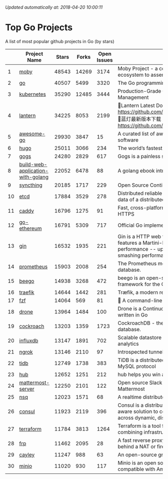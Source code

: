 *Updated automatically at: 2018-04-20 10:00:11* 
# Top Go Projects
A list of most popular github projects in Go (by stars)

|    | Project Name | Stars | Forks | Open Issues | Description |
| -- | ------------ | ----- | ----- | ----------- | ----------- |
| 1 | [moby](https://github.com/moby/moby) | 48543 | 14269 | 3174 | Moby Project - a collaborative project for the container ecosystem to assemble container-based systems |
| 2 | [go](https://github.com/golang/go) | 40507 | 5499 | 3320 | The Go programming language |
| 3 | [kubernetes](https://github.com/kubernetes/kubernetes) | 35290 | 12485 | 3444 | Production-Grade Container Scheduling and Management |
| 4 | [lantern](https://github.com/getlantern/lantern) | 34225 | 8053 | 2199 | 🔴Lantern Latest Download https://github.com/getlantern/lantern/releases/tag/latest 🔴蓝灯最新版本下载 https://github.com/getlantern/forum/issues/833 🔴  |
| 5 | [awesome-go](https://github.com/avelino/awesome-go) | 29930 | 3847 | 15 | A curated list of awesome Go frameworks, libraries and software |
| 6 | [hugo](https://github.com/gohugoio/hugo) | 25011 | 3066 | 234 | The world’s fastest framework for building websites. |
| 7 | [gogs](https://github.com/gogits/gogs) | 24280 | 2829 | 617 | Gogs is a painless self-hosted Git service. |
| 8 | [build-web-application-with-golang](https://github.com/astaxie/build-web-application-with-golang) | 22052 | 6478 | 88 | A golang ebook intro how to build a web with golang |
| 9 | [syncthing](https://github.com/syncthing/syncthing) | 20185 | 1717 | 229 | Open Source Continuous File Synchronization |
| 10 | [etcd](https://github.com/coreos/etcd) | 17884 | 3529 | 278 | Distributed reliable key-value store for the most critical data of a distributed system |
| 11 | [caddy](https://github.com/mholt/caddy) | 16796 | 1275 | 91 | Fast, cross-platform HTTP/2 web server with automatic HTTPS |
| 12 | [go-ethereum](https://github.com/ethereum/go-ethereum) | 16791 | 5309 | 717 | Official Go implementation of the Ethereum protocol |
| 13 | [gin](https://github.com/gin-gonic/gin) | 16532 | 1935 | 221 | Gin is a HTTP web framework written in Go (Golang). It features a Martini-like API with much better performance -- up to 40 times faster. If you need smashing performance, get yourself some Gin. |
| 14 | [prometheus](https://github.com/prometheus/prometheus) | 15903 | 2008 | 254 | The Prometheus monitoring system and time series database. |
| 15 | [beego](https://github.com/astaxie/beego) | 14938 | 3268 | 472 | beego is an open-source, high-performance web framework for the Go programming language. |
| 16 | [traefik](https://github.com/containous/traefik) | 14644 | 1442 | 281 | Træfik, a modern reverse proxy |
| 17 | [fzf](https://github.com/junegunn/fzf) | 14064 | 569 | 81 | :cherry_blossom: A command-line fuzzy finder |
| 18 | [drone](https://github.com/drone/drone) | 13964 | 1484 | 100 | Drone is a Continuous Delivery platform built on Docker, written in Go |
| 19 | [cockroach](https://github.com/cockroachdb/cockroach) | 13203 | 1359 | 1723 | CockroachDB - the open source, cloud-native SQL database. |
| 20 | [influxdb](https://github.com/influxdata/influxdb) | 13147 | 1891 | 702 | Scalable datastore for metrics, events, and real-time analytics |
| 21 | [ngrok](https://github.com/inconshreveable/ngrok) | 13146 | 2110 | 97 | Introspected tunnels to localhost |
| 22 | [tidb](https://github.com/pingcap/tidb) | 12749 | 1738 | 383 | TiDB is a distributed HTAP database compatible with the MySQL protocol  |
| 23 | [hub](https://github.com/github/hub) | 12652 | 1251 | 212 | hub helps you win at git. |
| 24 | [mattermost-server](https://github.com/mattermost/mattermost-server) | 12250 | 2101 | 122 | Open source Slack-alternative in Golang and React - Mattermost |
| 25 | [nsq](https://github.com/nsqio/nsq) | 12023 | 1571 | 68 | A realtime distributed messaging platform |
| 26 | [consul](https://github.com/hashicorp/consul) | 11923 | 2119 | 396 | Consul is a distributed, highly available, and data center aware solution to connect and configure applications across dynamic, distributed infrastructure. |
| 27 | [terraform](https://github.com/hashicorp/terraform) | 11784 | 3813 | 1264 | Terraform is a tool for building, changing, and combining infrastructure safely and efficiently. |
| 28 | [frp](https://github.com/fatedier/frp) | 11462 | 2095 | 28 | A fast reverse proxy to help you expose a local server behind a NAT or firewall to the internet. |
| 29 | [cayley](https://github.com/cayleygraph/cayley) | 11247 | 988 | 63 | An open-source graph database |
| 30 | [minio](https://github.com/minio/minio) | 11020 | 930 | 117 | Minio is an open source object storage server compatible with Amazon S3 APIs |
